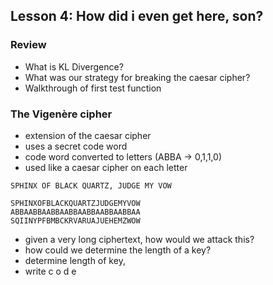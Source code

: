 ## Lesson 4: How did i even get here, son?
### Review
- What is KL Divergence?
- What was our strategy for breaking the caesar cipher?
- Walkthrough of first test function
### The Vigenère cipher
- extension of the caesar cipher
- uses a secret code word
- code word converted to letters (ABBA -> 0,1,1,0)
- used like a caesar cipher on each letter
```
SPHINX OF BLACK QUARTZ, JUDGE MY VOW

SPHINXOFBLACKQUARTZJUDGEMYVOW
ABBAABBAABBAABBAABBAABBAABBAA
SQIINYPFBMBCKRVARUAJUEHEMZWOW
```
- given a very long ciphertext, how would we attack this?
- how could we determine the length of a key?
- determine length of key, 
- write c o d e